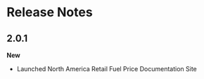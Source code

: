 # Release Notes

## 2.0.1

**New**

* Launched North America Retail Fuel Price Documentation Site


